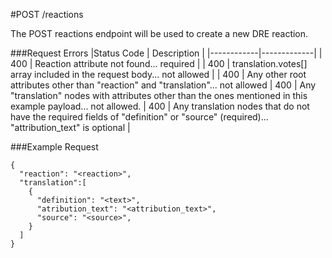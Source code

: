 #POST /reactions

The POST reactions endpoint will be used to create a new DRE reaction.


###Request Errors
|Status Code | Description |
|------------|-------------|
| 400        | Reaction attribute not found... required |
| 400        | translation.votes[] array included in the request body... not allowed |
| 400        | Any other root attributes other than "reaction" and "translation"... not allowed
| 400        | Any "translation" nodes with attributes other than the ones mentioned in this example payload... not allowed.
| 400        | Any translation nodes that do not have the required fields of "definition" or "source" (required)... "attribution_text" is optional |


###Example Request
```
{
  "reaction": "<reaction>",
  "translation":[
    {
      "definition": "<text>",
      "atribution_text": "<attribution_text>",
      "source": "<source>",
    }
  ]
}
```
